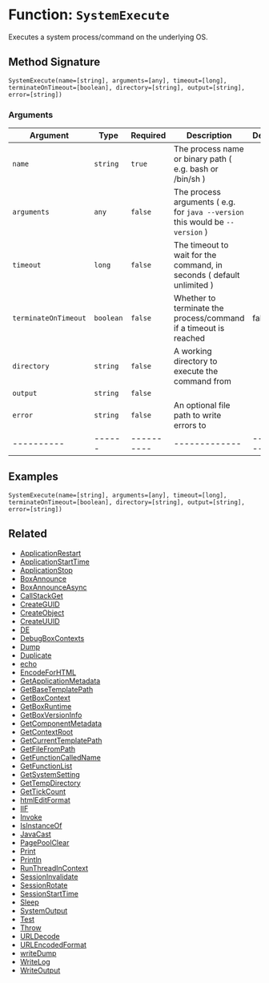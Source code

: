 [comment]: # (Note: This documentation is generated dynamically in the build process.  To modify the contents, change the javadoc on the _invoke method of the BIF class)

# Function: `SystemExecute`

Executes a system process/command on the underlying OS.

## Method Signature
```
SystemExecute(name=[string], arguments=[any], timeout=[long], terminateOnTimeout=[boolean], directory=[string], output=[string], error=[string])
```
### Arguments

| Argument | Type | Required | Description | Default |
|----------|------|----------|-------------|---------|
| `name` | `string` | `true` | The process name or binary path ( e.g. bash or /bin/sh ) | |
| `arguments` | `any` | `false` | The process arguments ( e.g. for `java --version` this would be `--version` ) | |
| `timeout` | `long` | `false` | The timeout to wait for the command, in seconds ( default unlimited ) | |
| `terminateOnTimeout` | `boolean` | `false` | Whether to terminate the process/command if a timeout is reached | false|
| `directory` | `string` | `false` | A working directory to execute the command from | |
| `output` | `string` | `false` |  | |
| `error` | `string` | `false` | An optional file path to write errors to | |
|----------|------|----------|-------------|---------|



## Examples

```
SystemExecute(name=[string], arguments=[any], timeout=[long], terminateOnTimeout=[boolean], directory=[string], output=[string], error=[string])
```

## Related
  * [ApplicationRestart](ApplicationRestart.md)
  * [ApplicationStartTime](ApplicationStartTime.md)
  * [ApplicationStop](ApplicationStop.md)
  * [BoxAnnounce](BoxAnnounce.md)
  * [BoxAnnounceAsync](BoxAnnounceAsync.md)
  * [CallStackGet](CallStackGet.md)
  * [CreateGUID](CreateGUID.md)
  * [CreateObject](CreateObject.md)
  * [CreateUUID](CreateUUID.md)
  * [DE](DE.md)
  * [DebugBoxContexts](DebugBoxContexts.md)
  * [Dump](Dump.md)
  * [Duplicate](Duplicate.md)
  * [echo](echo.md)
  * [EncodeForHTML](EncodeForHTML.md)
  * [GetApplicationMetadata](GetApplicationMetadata.md)
  * [GetBaseTemplatePath](GetBaseTemplatePath.md)
  * [GetBoxContext](GetBoxContext.md)
  * [GetBoxRuntime](GetBoxRuntime.md)
  * [GetBoxVersionInfo](GetBoxVersionInfo.md)
  * [GetComponentMetadata](GetComponentMetadata.md)
  * [GetContextRoot](GetContextRoot.md)
  * [GetCurrentTemplatePath](GetCurrentTemplatePath.md)
  * [GetFileFromPath](GetFileFromPath.md)
  * [GetFunctionCalledName](GetFunctionCalledName.md)
  * [GetFunctionList](GetFunctionList.md)
  * [GetSystemSetting](GetSystemSetting.md)
  * [GetTempDirectory](GetTempDirectory.md)
  * [GetTickCount](GetTickCount.md)
  * [htmlEditFormat](htmlEditFormat.md)
  * [IIF](IIF.md)
  * [Invoke](Invoke.md)
  * [IsInstanceOf](IsInstanceOf.md)
  * [JavaCast](JavaCast.md)
  * [PagePoolClear](PagePoolClear.md)
  * [Print](Print.md)
  * [Println](Println.md)
  * [RunThreadInContext](RunThreadInContext.md)
  * [SessionInvalidate](SessionInvalidate.md)
  * [SessionRotate](SessionRotate.md)
  * [SessionStartTime](SessionStartTime.md)
  * [Sleep](Sleep.md)
  * [SystemOutput](SystemOutput.md)
  * [Test](Test.md)
  * [Throw](Throw.md)
  * [URLDecode](URLDecode.md)
  * [URLEncodedFormat](URLEncodedFormat.md)
  * [writeDump](writeDump.md)
  * [WriteLog](WriteLog.md)
  * [WriteOutput](WriteOutput.md)
